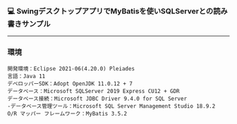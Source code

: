 ### :computer: SwingデスクトップアプリでMyBatisを使いSQLServerとの読み書きサンプル
___

### 環境
```
開発環境：Eclipse 2021-06(4.20.0) Pleiades  
言語：Java 11
デベロッパーSDK：Adopt OpenJDK 11.0.12 + 7  
データベース：Microsoft SQLServer 2019 Express CU12 + GDR  
データベース接続：Microsoft JDBC Driver 9.4.0 for SQL Server  
-データベース管理ツール：Microsoft SQL Server Management Studio 18.9.2  
O/R マッパー フレームワーク：MyBatis 3.5.2  
```

